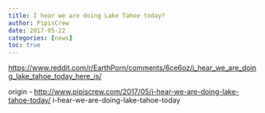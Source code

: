 ```yaml
---
title: I hear we are doing Lake Tahoe today?
author: PipisCrew
date: 2017-05-22
categories: [news]
toc: true
---
```


https://www.reddit.com/r/EarthPorn/comments/6ce6oz/i_hear_we_are_doing_lake_tahoe_today_here_is/

origin - http://www.pipiscrew.com/2017/05/i-hear-we-are-doing-lake-tahoe-today/ i-hear-we-are-doing-lake-tahoe-today